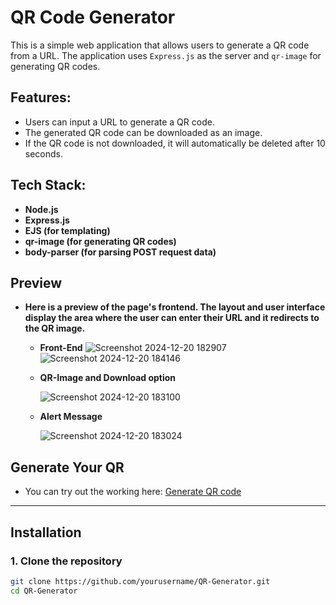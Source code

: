 # QR Code Generator

This is a simple web application that allows users to generate a QR code from a URL. The application uses `Express.js` as the server and `qr-image` for generating QR codes.

## Features:
- Users can input a URL to generate a QR code.
- The generated QR code can be downloaded as an image.
- If the QR code is not downloaded, it will automatically be deleted after 10 seconds.

## Tech Stack:
- **Node.js**
- **Express.js**
- **EJS (for templating)**
- **qr-image (for generating QR codes)**
- **body-parser (for parsing POST request data)**

## Preview

- **Here is a preview of the page's frontend. The layout and user interface display the area where the user can enter their URL and it redirects to the QR image.**
 
  - **Front-End**
![Screenshot 2024-12-20 182907](https://github.com/user-attachments/assets/b5011f3d-b329-4db4-b893-072c94e1a475)
![Screenshot 2024-12-20 184146](https://github.com/user-attachments/assets/d2732647-e83c-4b28-a6d9-7d073cdb3877)
  
  - **QR-Image and Download option**

    ![Screenshot 2024-12-20 183100](https://github.com/user-attachments/assets/9e4c6628-d80e-4955-af7b-babc6a991e59)
  
  - **Alert Message**

    ![Screenshot 2024-12-20 183024](https://github.com/user-attachments/assets/23335346-1b90-4253-9099-906f0c552b7b)

## Generate Your QR

 - You can try out the working here: [Generate QR code](https://qr-image.onrender.com)
---

## Installation

### 1. Clone the repository

```bash
git clone https://github.com/yourusername/QR-Generator.git
cd QR-Generator

